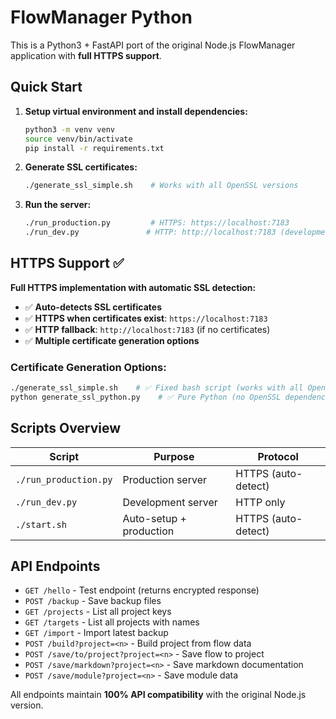 # FlowManager Python

This is a Python3 + FastAPI port of the original Node.js FlowManager application with **full HTTPS support**.

## Quick Start

1. **Setup virtual environment and install dependencies:**
   ```bash
   python3 -m venv venv
   source venv/bin/activate
   pip install -r requirements.txt
   ```

2. **Generate SSL certificates:**
   ```bash
   ./generate_ssl_simple.sh    # Works with all OpenSSL versions
   ```

3. **Run the server:**
   ```bash
   ./run_production.py         # HTTPS: https://localhost:7183
   ./run_dev.py               # HTTP: http://localhost:7183 (development)
   ```

## HTTPS Support ✅

**Full HTTPS implementation with automatic SSL detection:**

- ✅ **Auto-detects SSL certificates**
- ✅ **HTTPS when certificates exist**: `https://localhost:7183`
- ✅ **HTTP fallback**: `http://localhost:7183` (if no certificates)
- ✅ **Multiple certificate generation options**

### Certificate Generation Options:

```bash
./generate_ssl_simple.sh    # ✅ Fixed bash script (works with all OpenSSL)
python generate_ssl_python.py    # ✅ Pure Python (no OpenSSL dependency)
```

## Scripts Overview

| Script | Purpose | Protocol |
|--------|---------|----------|
| `./run_production.py` | Production server | HTTPS (auto-detect) |
| `./run_dev.py` | Development server | HTTP only |
| `./start.sh` | Auto-setup + production | HTTPS (auto-detect) |

## API Endpoints

- `GET /hello` - Test endpoint (returns encrypted response)
- `POST /backup` - Save backup files  
- `GET /projects` - List all project keys
- `GET /targets` - List all projects with names
- `GET /import` - Import latest backup
- `POST /build?project=<n>` - Build project from flow data
- `POST /save/to/project?project=<n>` - Save flow to project
- `POST /save/markdown?project=<n>` - Save markdown documentation
- `POST /save/module?project=<n>` - Save module data

All endpoints maintain **100% API compatibility** with the original Node.js version.
